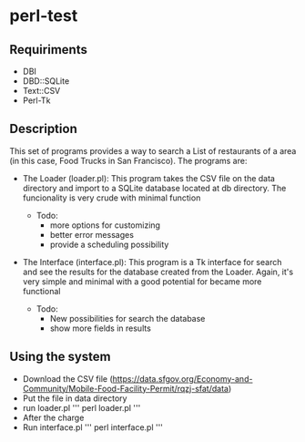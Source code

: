 # perl-test

## Requiriments

- DBI
- DBD::SQLite
- Text::CSV
- Perl-Tk

## Description

This set of programs provides a way to search a List of restaurants of a area (in this case, Food Trucks in San Francisco). 
The programs are:

- The Loader (loader.pl): This program takes the CSV file on the data directory and import to a SQLite database located at db directory. The funcionality is very crude with minimal function
  - Todo:
    * more options for customizing
    * better error messages
    * provide a scheduling possibility

- The Interface (interface.pl): This program is a Tk interface for search and see the results for the database created from the Loader. Again, it's very simple and minimal with a good potential for became more functional
  - Todo:
    * New possibilities for search the database
    * show more fields in results

## Using the system

- Download the CSV file (https://data.sfgov.org/Economy-and-Community/Mobile-Food-Facility-Permit/rqzj-sfat/data)
- Put the file in data directory
- run loader.pl
'''
perl loader.pl
'''                
- After the charge
- Run interface.pl
'''
perl interface.pl
'''


